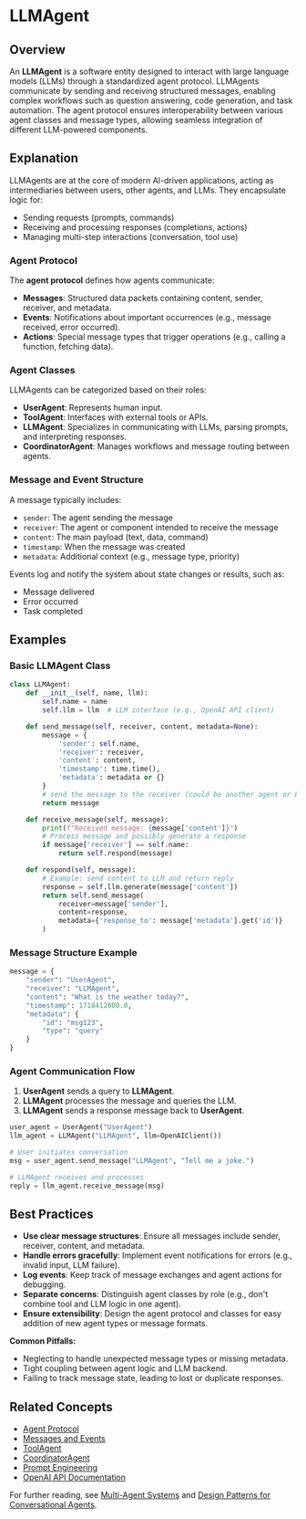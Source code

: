 # LLMAgent

## Overview

An **LLMAgent** is a software entity designed to interact with large language models (LLMs) through a standardized agent protocol. LLMAgents communicate by sending and receiving structured messages, enabling complex workflows such as question answering, code generation, and task automation. The agent protocol ensures interoperability between various agent classes and message types, allowing seamless integration of different LLM-powered components.

## Explanation

LLMAgents are at the core of modern AI-driven applications, acting as intermediaries between users, other agents, and LLMs. They encapsulate logic for:

- Sending requests (prompts, commands)
- Receiving and processing responses (completions, actions)
- Managing multi-step interactions (conversation, tool use)

### Agent Protocol

The **agent protocol** defines how agents communicate:

- **Messages**: Structured data packets containing content, sender, receiver, and metadata.
- **Events**: Notifications about important occurrences (e.g., message received, error occurred).
- **Actions**: Special message types that trigger operations (e.g., calling a function, fetching data).

### Agent Classes

LLMAgents can be categorized based on their roles:

- **UserAgent**: Represents human input.
- **ToolAgent**: Interfaces with external tools or APIs.
- **LLMAgent**: Specializes in communicating with LLMs, parsing prompts, and interpreting responses.
- **CoordinatorAgent**: Manages workflows and message routing between agents.

### Message and Event Structure

A message typically includes:

- `sender`: The agent sending the message
- `receiver`: The agent or component intended to receive the message
- `content`: The main payload (text, data, command)
- `timestamp`: When the message was created
- `metadata`: Additional context (e.g., message type, priority)

Events log and notify the system about state changes or results, such as:

- Message delivered
- Error occurred
- Task completed

## Examples

### Basic LLMAgent Class

```python
class LLMAgent:
    def __init__(self, name, llm):
        self.name = name
        self.llm = llm  # LLM interface (e.g., OpenAI API client)

    def send_message(self, receiver, content, metadata=None):
        message = {
            'sender': self.name,
            'receiver': receiver,
            'content': content,
            'timestamp': time.time(),
            'metadata': metadata or {}
        }
        # send the message to the receiver (could be another agent or LLM)
        return message

    def receive_message(self, message):
        print(f"Received message: {message['content']}")
        # Process message and possibly generate a response
        if message['receiver'] == self.name:
            return self.respond(message)

    def respond(self, message):
        # Example: send content to LLM and return reply
        response = self.llm.generate(message['content'])
        return self.send_message(
            receiver=message['sender'],
            content=response,
            metadata={'response_to': message['metadata'].get('id')}
        )
```

### Message Structure Example

```python
message = {
    "sender": "UserAgent",
    "receiver": "LLMAgent",
    "content": "What is the weather today?",
    "timestamp": 1718412000.0,
    "metadata": {
        "id": "msg123",
        "type": "query"
    }
}
```

### Agent Communication Flow

1. **UserAgent** sends a query to **LLMAgent**.
2. **LLMAgent** processes the message and queries the LLM.
3. **LLMAgent** sends a response message back to **UserAgent**.

```python
user_agent = UserAgent("UserAgent")
llm_agent = LLMAgent("LLMAgent", llm=OpenAIClient())

# User initiates conversation
msg = user_agent.send_message("LLMAgent", "Tell me a joke.")

# LLMAgent receives and processes
reply = llm_agent.receive_message(msg)
```

## Best Practices

- **Use clear message structures**: Ensure all messages include sender, receiver, content, and metadata.
- **Handle errors gracefully**: Implement event notifications for errors (e.g., invalid input, LLM failure).
- **Log events**: Keep track of message exchanges and agent actions for debugging.
- **Separate concerns**: Distinguish agent classes by role (e.g., don't combine tool and LLM logic in one agent).
- **Ensure extensibility**: Design the agent protocol and classes for easy addition of new agent types or message formats.

**Common Pitfalls:**

- Neglecting to handle unexpected message types or missing metadata.
- Tight coupling between agent logic and LLM backend.
- Failing to track message state, leading to lost or duplicate responses.

## Related Concepts

- [Agent Protocol](./agent-protocol.md)
- [Messages and Events](./messages-and-events.md)
- [ToolAgent](./toolagent.md)
- [CoordinatorAgent](./coordinatoragent.md)
- [Prompt Engineering](./prompt-engineering.md)
- [OpenAI API Documentation](https://platform.openai.com/docs/api-reference)

For further reading, see [Multi-Agent Systems](https://en.wikipedia.org/wiki/Multi-agent_system) and [Design Patterns for Conversational Agents](https://arxiv.org/abs/2302.12346).